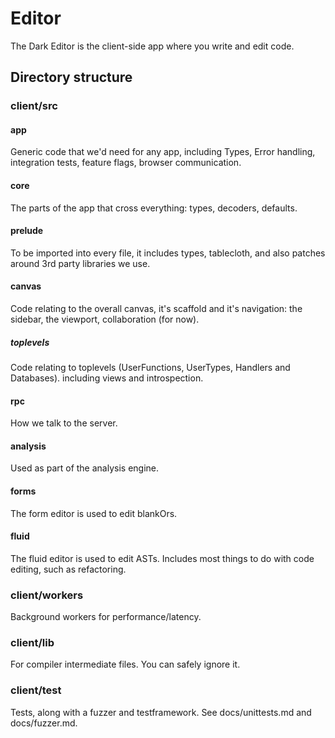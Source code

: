 # Editor

The Dark Editor is the client-side app where you write and edit code.


## Directory structure

### client/src

#### app
Generic code that we'd need for any app, including Types, Error handling, integration tests, feature flags, browser communication.

#### core
The parts of the app that cross everything: types, decoders, defaults.

#### prelude
To be imported into every file, it includes types, tablecloth, and also
patches around 3rd party libraries we use.

#### canvas
Code relating to the overall canvas, it's scaffold and it's navigation: the sidebar, the viewport, collaboration (for now).

##### toplevels
Code relating to toplevels (UserFunctions, UserTypes, Handlers and Databases). including views and introspection.

#### rpc
How we talk to the server.

#### analysis
Used as part of the analysis engine.

#### forms
The form editor is used to edit blankOrs.

#### fluid
The fluid editor is used to edit ASTs. Includes most things to do with code
editing, such as refactoring.

### client/workers
Background workers for performance/latency.

### client/lib
For compiler intermediate files. You can safely ignore it.

### client/test
Tests, along with a fuzzer and testframework. See docs/unittests.md and
docs/fuzzer.md.

